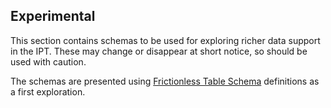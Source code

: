 ## Experimental

This section contains schemas to be used for exploring richer data support in the IPT.
These may change or disappear at short notice, so should be used with caution.

The schemas are presented using [Frictionless Table Schema](https://specs.frictionlessdata.io/table-schema/) definitions as a first exploration.
